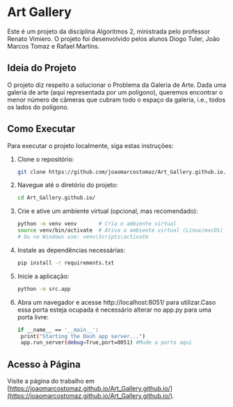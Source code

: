 
# Art Gallery

Este é um projeto da disciplina Algoritmos 2, ministrada pelo professor Renato Vimiero. O projeto foi desenvolvido pelos alunos Diogo Tuler, João Marcos Tomaz e Rafael Martins.

## Ideia do Projeto

O projeto diz respeito a solucionar o Problema da Galeria de Arte. Dada uma galeria de arte (aqui representada por um polígono), queremos encontrar o menor número de câmeras que cubram todo o espaço da galeria, i.e., todos os lados do polígono.

## Como Executar

Para executar o projeto localmente, siga estas instruções:

1. Clone o repositório:

   ```bash
   git clone https://github.com/joaomarcostomaz/Art_Gallery.github.io.git

2. Navegue até o diretório do projeto:

   ```bash
   cd Art_Gallery.github.io/

3. Crie e ative um ambiente virtual (opcional, mas recomendado):
   ```bash
   python -m venv venv       # Cria o ambiente virtual
   source venv/bin/activate  # Ativa o ambiente virtual (Linux/macOS)
   # Ou no Windows use: venv\Scripts\activate

4. Instale as dependências necessárias:
   ```bash
   pip install -r requirements.txt

5. Inicie a aplicação:
   ```bash
   python -m src.app

6. Abra um navegador e acesse http://localhost:8051/ para utilizar.Caso essa porta esteja ocupada é necessário alterar no app.py para uma porta livre:
   ```bash
   if __name__ == '__main__':
    print("Starting the Dash app server...")
    app.run_server(debug=True,port=8051) #Mude a porta aqui

## Acesso à Página

Visite a página do trabalho em [https://joaomarcostomaz.github.io/Art_Gallery.github.io/](https://joaomarcostomaz.github.io/Art_Gallery.github.io/).

